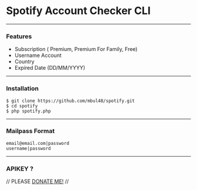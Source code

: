 # Spotify Account Checker CLI

----

### Features

* Subscription ( Premium, Premium For Family, Free)
* Username Account
* Country
* Expired Date (DD/MM/YYYY)

----

### Installation

```
$ git clone https://github.com/mbul48/spotify.git
$ cd spotify
$ php spotify.php
```

----

### Mailpass Format


```
email@email.com|password
username|password
```

--------

### APIKEY ?

// PLEASE <a href='http://fb.me/habibul.fzn'>DONATE ME!</a> //
